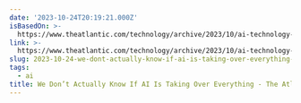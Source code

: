 ```yaml
---
date: '2023-10-24T20:19:21.000Z'
isBasedOn: >-
  https://www.theatlantic.com/technology/archive/2023/10/ai-technology-secrecy-transparency-index/675699/
link: >-
  https://www.theatlantic.com/technology/archive/2023/10/ai-technology-secrecy-transparency-index/675699/
slug: 2023-10-24-we-dont-actually-know-if-ai-is-taking-over-everything-the-atlantic
tags:
  - ai
title: We Don’t Actually Know If AI Is Taking Over Everything - The Atlantic
---
```


